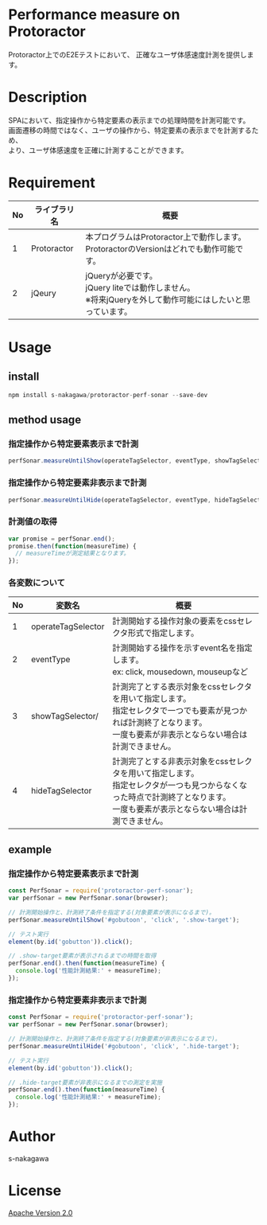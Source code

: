 Performance measure on Protoractor
====

Protoractor上でのE2Eテストにおいて、
正確なユーザ体感速度計測を提供します。

# Description

SPAにおいて、指定操作から特定要素の表示までの処理時間を計測可能です。<br>
画面遷移の時間ではなく、ユーザの操作から、特定要素の表示までを計測するため、<br>
より、ユーザ体感速度を正確に計測することができます。

# Requirement

|No  |ライブラリ名  |概要  |
|---|---|---|
|1|Protoractor|本プログラムはProtoractor上で動作します。<br>ProtoractorのVersionはどれでも動作可能です。|
|2|jQeury|jQueryが必要です。<br>jQuery liteでは動作しません。<br>※将来jQueryを外して動作可能にはしたいと思っています。|

# Usage

## install

```js
npm install s-nakagawa/protoractor-perf-sonar --save-dev
```

## method usage

### 指定操作から特定要素表示まで計測
```js
perfSonar.measureUntilShow(operateTagSelector, eventType, showTagSelector);
```

### 指定操作から特定要素非表示まで計測

```js
perfSonar.measureUntilHide(operateTagSelector, eventType, hideTagSelector);
```

### 計測値の取得

```js
var promise = perfSonar.end();
promise.then(function(measureTime) {
  // measureTimeが測定結果となります。
});
```

### 各変数について

|No  |変数名  |概要  |
|---|---|---|
|1|operateTagSelector|計測開始する操作対象の要素をcssセレクタ形式で指定します。|
|2|eventType|計測開始する操作を示すevent名を指定します。<br> ex: click, mousedown, mouseupなど|
|3|showTagSelector/|計測完了とする表示対象をcssセレクタを用いて指定します。<br>指定セレクタで一つでも要素が見つかれば計測終了となります。<br>一度も要素が非表示とならない場合は計測できません。|
|4|hideTagSelector|計測完了とする非表示対象をcssセレクタを用いて指定します。<br>指定セレクタが一つも見つからなくなった時点で計測終了となります。<br>一度も要素が表示とならない場合は計測できません。|

## example
### 指定操作から特定要素表示まで計測

```js
const PerfSonar = require('protoractor-perf-sonar');
var perfSonar = new PerfSonar.sonar(browser);

// 計測開始操作と、計測終了条件を指定する(対象要素が表示になるまで)。
perfSonar.measureUntilShow('#gobutoon', 'click', '.show-target');

// テスト実行
element(by.id('gobutton')).click();

// .show-target要素が表示されるまでの時間を取得
perfSonar.end().then(function(measureTime) {
  console.log('性能計測結果:' + measureTime);
});
```

### 指定操作から特定要素非表示まで計測

```js
const PerfSonar = require('protoractor-perf-sonar');
var perfSonar = new PerfSonar.sonar(browser);

// 計測開始操作と、計測終了条件を指定する(対象要素が非表示になるまで)。
perfSonar.measureUntilHide('#gobutoon', 'click', '.hide-target');

// テスト実行
element(by.id('gobutton')).click();

// .hide-target要素が非表示になるまでの測定を実施
perfSonar.end().then(function(measureTime) {
  console.log('性能計測結果:' + measureTime);
});
```

# Author
s-nakagawa

# License
[Apache Version 2.0](https://github.com/serive/es-ml-alert/blob/master/LICENSE)